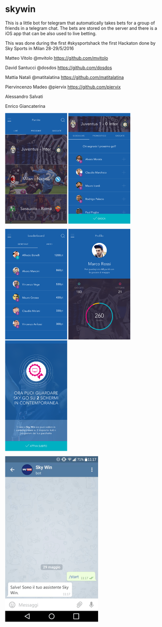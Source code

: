 # skywin

This is a little bot for telegram that automatically takes bets for a group of friends in a telegram chat.
The bets are stored on the server and there is a iOS app that can be also used to live betting.

This was done during the first #skysportshack the first Hackaton done by Sky Sports in Milan 28-29/5/2016

Matteo Vitolo @mvitolo https://github.com/mvitolo

David Santucci @dosdos https://github.com/dosdos

Mattia Natali @matitalatina https://github.com/matitalatina

Piervincenzo Madeo  @piervix https://github.com/piervix

Alessandro Salvati

Enrico Giancaterina


![](readme/PARTITE.png)
![](readme/GIOCA.png)

![](readme/LEADERBOARD.png)
![](readme/PROFILO.png)
![](readme/REWARD.png)


![](readme/ezgif.com-video-to-gif.gif)
